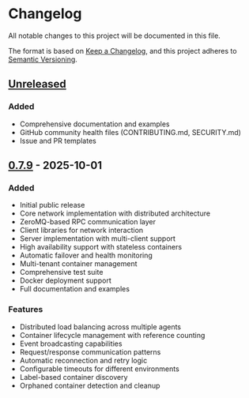 # Changelog

All notable changes to this project will be documented in this file.

The format is based on [Keep a Changelog](https://keepachangelog.com/en/1.0.0/),
and this project adheres to [Semantic Versioning](https://semver.org/spec/v2.0.0.html).

## [Unreleased]

### Added
- Comprehensive documentation and examples
- GitHub community health files (CONTRIBUTING.md, SECURITY.md)
- Issue and PR templates

## [0.7.9] - 2025-10-01

### Added
- Initial public release
- Core network implementation with distributed architecture
- ZeroMQ-based RPC communication layer
- Client libraries for network interaction
- Server implementation with multi-client support
- High availability support with stateless containers
- Automatic failover and health monitoring
- Multi-tenant container management
- Comprehensive test suite
- Docker deployment support
- Full documentation and examples

### Features
- Distributed load balancing across multiple agents
- Container lifecycle management with reference counting
- Event broadcasting capabilities
- Request/response communication patterns
- Automatic reconnection and retry logic
- Configurable timeouts for different environments
- Label-based container discovery
- Orphaned container detection and cleanup

[Unreleased]: https://github.com/hcengineering/huly.net/compare/v0.7.9...HEAD
[0.7.9]: https://github.com/hcengineering/huly.net/releases/tag/v0.7.9
